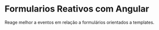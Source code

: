 <h1>Formularios Reativos com Angular</h1>
<p>Reage melhor a eventos em relação a formulários orientados a templates.</p>


